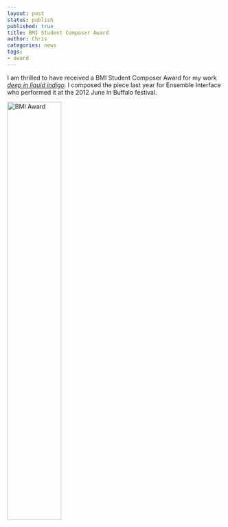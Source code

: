 ```yaml
---
layout: post
status: publish
published: true
title: BMI Student Composer Award
author: Chris
categories: news
tags:
- award
---
```

I am thrilled to have received a BMI Student Composer Award for my work [*deep in liquid indigo*]({{site.baseurl}}/music/deep-in-liquid-indigo.html). I composed the piece last year for Ensemble Interface who performed it at the 2012 June in Buffalo festival.

<div class="text-center">
  <img src="{{site.baseurl}}/assets/img/bmi-award-photo.jpg" alt="BMI Award" width="50%" height="50%" border="" align="" />
</div>
